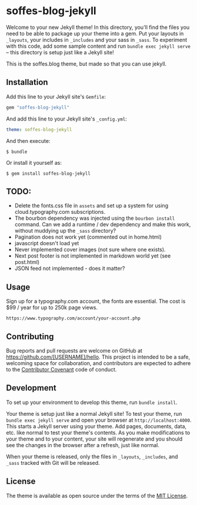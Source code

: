 # soffes-blog-jekyll

Welcome to your new Jekyll theme! In this directory, you'll find the files you need to be able to package up your theme into a gem. Put your layouts in `_layouts`, your includes in `_includes` and your sass in `_sass`. To experiment with this code, add some sample content and run `bundle exec jekyll serve` – this directory is setup just like a Jekyll site!

This is the soffes.blog theme, but made so that you can use jekyll.

## Installation

Add this line to your Jekyll site's `Gemfile`:

```ruby
gem "soffes-blog-jekyll"
```

And add this line to your Jekyll site's `_config.yml`:

```yaml
theme: soffes-blog-jekyll
```

And then execute:

    $ bundle

Or install it yourself as:

    $ gem install soffes-blog-jekyll

## TODO:

* Delete the fonts.css file in `assets` and set up a system for using cloud.typography.com subscriptions.
* The bourbon dependency was injected using the `bourbon install` command. Can we add a runtime / dev dependency and make this work, without muddying up the `_sass` directory?
* Pagination does not work yet (commented out in home.html)
* javascript doesn't load yet
* Never implemented cover images (not sure where one exists).
* Next post footer is not implemented in markdown world yet (see post.html)
* JSON feed not implemented - does it matter?

## Usage

Sign up for a typography.com account, the fonts are essential. The cost is $99 / year for up to 250k page views.

	https://www.typography.com/account/your-account.php

## Contributing

Bug reports and pull requests are welcome on GitHub at https://github.com/[USERNAME]/hello. This project is intended to be a safe, welcoming space for collaboration, and contributors are expected to adhere to the [Contributor Covenant](http://contributor-covenant.org) code of conduct.

## Development

To set up your environment to develop this theme, run `bundle install`.

Your theme is setup just like a normal Jekyll site! To test your theme, run `bundle exec jekyll serve` and open your browser at `http://localhost:4000`. This starts a Jekyll server using your theme. Add pages, documents, data, etc. like normal to test your theme's contents. As you make modifications to your theme and to your content, your site will regenerate and you should see the changes in the browser after a refresh, just like normal.

When your theme is released, only the files in `_layouts`, `_includes`, and `_sass` tracked with Git will be released.

## License

The theme is available as open source under the terms of the [MIT License](https://opensource.org/licenses/MIT).

